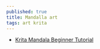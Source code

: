 ```yaml
---
published: true
title: Mandalla art
tags: art krita
---
```

- [Krita Mandala Beginner Tutorial](https://www.youtube.com/watch?v=E5nnpLfg8e4)